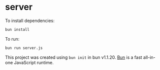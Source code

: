 # server

To install dependencies:

```bash
bun install
```

To run:

```bash
bun run server.js
```

This project was created using `bun init` in bun v1.1.20. [Bun](https://bun.sh) is a fast all-in-one JavaScript runtime.
